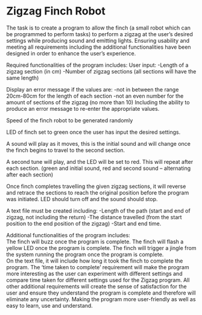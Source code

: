 # Zigzag Finch Robot
The task is to create a program to allow the finch (a small robot which can be programmed to perform tasks) to perform a 
zigzag at the user’s desired settings while producing sound and emitting lights. 
Ensuring usability and meeting all requirements including the additional functionalities 
have been designed in order to enhance the user’s experience. 

Required functionalities of the program includes: 
 User input: 
-Length of a zigzag section (in cm) 
-Number of zigzag sections (all sections will have the same length) 

Display an error message if the values are: 
-not in between the range 20cm-80cm for the length of each section 
-not an even number for the amount of sections of the zigzag (no more than 10) Including the ability to produce an error message to re-enter the appropriate values. 

Speed of the finch robot to be generated randomly  

LED of finch set to green once the user has input the desired settings.

A sound will play as it moves, this is the initial sound and will change once the finch begins to travel to the second section. 

A second tune will play, and the LED will be set to red.  This will repeat after each section. 
(green and initial sound, red and second sound – alternating after each section) 

Once finch completes travelling the given zigzag sections, it will reverse and 
retrace the sections to reach the original position before the program was initiated.
LED should turn off and the sound should stop. 

A text file must be created including: 
-Length of the path (start and end of zigzag, not including the return) 
-The distance travelled (from the start position to the end position of the zigzag) 
-Start and end time. 

Additional functionalities of the program includes:  
The finch will buzz once the program is complete. 
The finch will flash a yellow LED once the program is complete. 
The finch will trigger a jingle from the system running the program once the program is complete.  
On the text file, it will include how long it took the finch to complete the program. 
The ‘time taken to complete’ requirement will make the program more interesting as the user can experiment with different settings and compare time taken for different settings used for the Zigzag program. All other additional requirements will create the sense of satisfaction for the user and ensure they understand the program is complete and therefore will eliminate any uncertainty. Making the program more user-friendly as well as easy to learn, use and understand.

